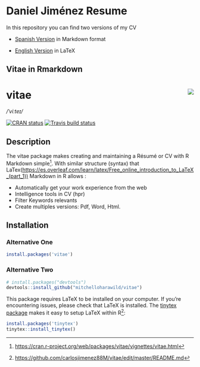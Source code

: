 # Daniel Jiménez Resume

In this repository you can find two versions of my CV 

* [Spanish Version]() in Markdown format

* [English Version]() in LaTeX

## Vitae in Rmarkdown

# vitae <img src="https://i.imgur.com/PeFoXDy.png" align="right" />

*/ˈviːteɪ/*

[![CRAN
status](https://www.r-pkg.org/badges/version/vitae)](https://cran.r-project.org/package=vitae)
[![Travis build
status](https://travis-ci.org/mitchelloharawild/vitae.svg?branch=master)](https://travis-ci.org/mitchelloharawild/vitae)

## Description 

The vitae package makes creating and maintaining a Résumé or CV with R Markdown simple[^1]. With similar structure (syntax) that LaTex(https://es.overleaf.com/learn/latex/Free_online_introduction_to_LaTeX_(part_1)) Markdown in R allows :


* Automatically get your work experience from the web
* Intelligence tools in CV (hpr)
* Filter Keywords relevants
* Create multiples versions: Pdf, Word, Html.



## Installation


### Alternative One


``` r
install.packages('vitae')
```


### Alternative Two

``` r
# install.packages("devtools")
devtools::install_github("mitchelloharawild/vitae")
```


This package requires LaTeX to be installed on your computer. If you’re
encountering issues, please check that LaTeX is installed. The [tinytex
package](https://github.com/yihui/tinytex) makes it easy to setup LaTeX
within R[^2]:

``` r
install.packages('tinytex')
tinytex::install_tinytex()
```






[^1]:https://cran.r-project.org/web/packages/vitae/vignettes/vitae.html
[^2]: https://github.com/carlosjimenez88M/vitae/edit/master/README.md

